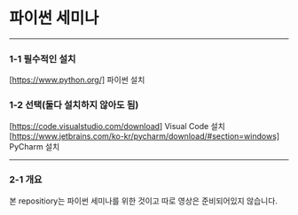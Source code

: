 # 파이썬 세미나

---

### 1-1 필수적인 설치
[https://www.python.org/] 파이썬 설치

### 1-2 선택(둘다 설치하지 않아도 됨)
[https://code.visualstudio.com/download] Visual Code 설치
[https://www.jetbrains.com/ko-kr/pycharm/download/#section=windows] PyCharm 설치

---

### 2-1 개요
본 repositiory는 파이썬 세미나를 위한 것이고 따로 영상은 준비되어있지 않습니다.
